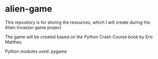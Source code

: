 # alien-game

This repository is for storing the resources, which I will create during the Alien-Invasion game project

The game will be created based on the Python Crash Course book by Eric Matthes.

Python modules used:
pygame
